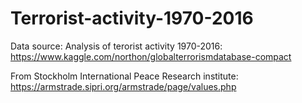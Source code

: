 # Terrorist-activity-1970-2016
Data source:
Analysis of terorist activity 1970-2016:
https://www.kaggle.com/northon/globalterrorismdatabase-compact

From Stockholm International Peace Research institute: 
https://armstrade.sipri.org/armstrade/page/values.php
